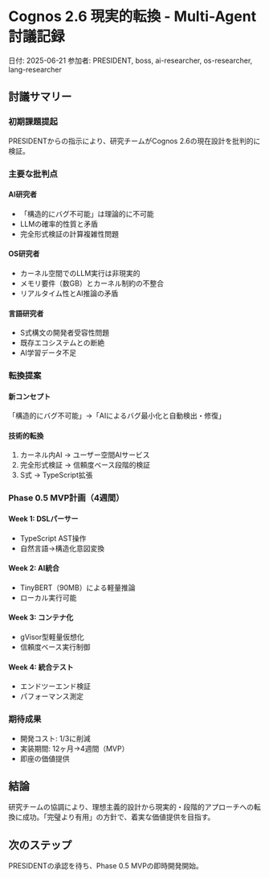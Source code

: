 # Cognos 2.6 現実的転換 - Multi-Agent討議記録

日付: 2025-06-21
参加者: PRESIDENT, boss, ai-researcher, os-researcher, lang-researcher

## 討議サマリー

### 初期課題提起
PRESIDENTからの指示により、研究チームがCognos 2.6の現在設計を批判的に検証。

### 主要な批判点

#### AI研究者
- 「構造的にバグ不可能」は理論的に不可能
- LLMの確率的性質と矛盾
- 完全形式検証の計算複雑性問題

#### OS研究者
- カーネル空間でのLLM実行は非現実的
- メモリ要件（数GB）とカーネル制約の不整合
- リアルタイム性とAI推論の矛盾

#### 言語研究者
- S式構文の開発者受容性問題
- 既存エコシステムとの断絶
- AI学習データ不足

### 転換提案

#### 新コンセプト
「構造的にバグ不可能」→「AIによるバグ最小化と自動検出・修復」

#### 技術的転換
1. カーネル内AI → ユーザー空間AIサービス
2. 完全形式検証 → 信頼度ベース段階的検証
3. S式 → TypeScript拡張

### Phase 0.5 MVP計画（4週間）

#### Week 1: DSLパーサー
- TypeScript AST操作
- 自然言語→構造化意図変換

#### Week 2: AI統合
- TinyBERT（90MB）による軽量推論
- ローカル実行可能

#### Week 3: コンテナ化
- gVisor型軽量仮想化
- 信頼度ベース実行制御

#### Week 4: 統合テスト
- エンドツーエンド検証
- パフォーマンス測定

### 期待成果
- 開発コスト: 1/3に削減
- 実装期間: 12ヶ月→4週間（MVP）
- 即座の価値提供

## 結論
研究チームの協調により、理想主義的設計から現実的・段階的アプローチへの転換に成功。「完璧より有用」の方針で、着実な価値提供を目指す。

## 次のステップ
PRESIDENTの承認を待ち、Phase 0.5 MVPの即時開発開始。